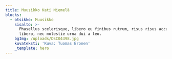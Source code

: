 ```yaml
---
title: Muusikko Kati Niemelä
blocks:
  - otsikko: Muusikko
    sisalto: >-
      Phasellus scelerisque, libero eu finibus rutrum, risus risus accumsan
      libero, nec molestie urna dui a leo.
    bgImg: /uploads/DSC04398.jpg
    kuvateksti: 'Kuva: Tuomas Eronen'
    _template: hero
---
```




